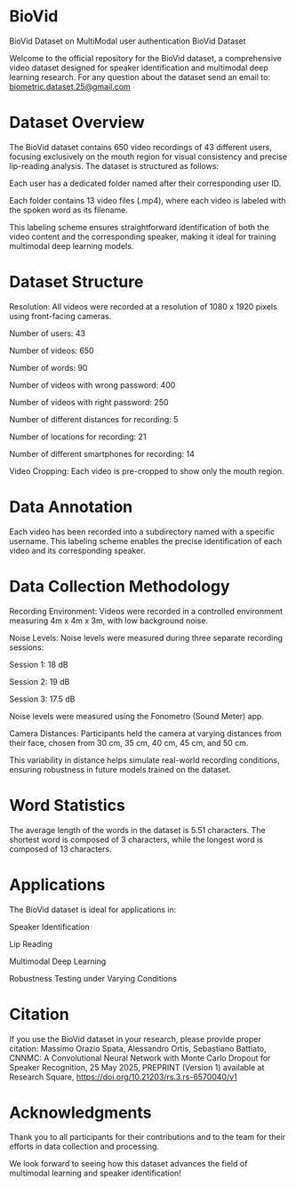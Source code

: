 # BioVid
BioVid Dataset on MultiModal user authentication
BioVid Dataset

Welcome to the official repository for the BioVid dataset, a comprehensive video dataset designed for speaker identification and multimodal deep learning research.
For any question about the dataset send an email to: biometric.dataset.25@gmail.com

# Dataset Overview

The BioVid dataset contains 650 video recordings of 43 different users, focusing exclusively on the mouth region for visual consistency and precise lip-reading analysis. The dataset is structured as follows:

Each user has a dedicated folder named after their corresponding user ID.

Each folder contains 13 video files (.mp4), where each video is labeled with the spoken word as its filename.

This labeling scheme ensures straightforward identification of both the video content and the corresponding speaker, making it ideal for training multimodal deep learning models.

# Dataset Structure

Resolution: All videos were recorded at a resolution of 1080 x 1920 pixels using front-facing cameras.

Number of users: 43

Number of videos: 650

Number of words: 90

Number of videos with wrong password: 400

Number of videos with right password: 250

Number of different distances for recording: 5

Number of locations for recording: 21

Number of different smartphones for recording: 14

Video Cropping: Each video is pre-cropped to show only the mouth region.

# Data Annotation

Each video has been recorded into a subdirectory named with a specific username. This labeling scheme enables the precise identification of each video and its corresponding speaker. 

# Data Collection Methodology

Recording Environment: Videos were recorded in a controlled environment measuring 4m x 4m x 3m, with low background noise.

Noise Levels: Noise levels were measured during three separate recording sessions:

Session 1: 18 dB

Session 2: 19 dB

Session 3: 17.5 dB

Noise levels were measured using the Fonometro (Sound Meter) app.

Camera Distances: Participants held the camera at varying distances from their face, chosen from 30 cm, 35 cm, 40 cm, 45 cm, and 50 cm.

This variability in distance helps simulate real-world recording conditions, ensuring robustness in future models trained on the dataset.

# Word Statistics

The average length of the words in the dataset is 5.51 characters. The shortest word is composed of 3 characters, while the longest word is composed of 13 characters.

# Applications

The BioVid dataset is ideal for applications in:

Speaker Identification

Lip Reading

Multimodal Deep Learning

Robustness Testing under Varying Conditions

# Citation

If you use the BioVid dataset in your research, please provide proper citation: Massimo Orazio Spata, Alessandro Ortis, Sebastiano Battiato, CNNMC: A Convolutional Neural Network with Monte Carlo Dropout for Speaker Recognition, 25 May 2025, PREPRINT (Version 1) available at Research Square, https://doi.org/10.21203/rs.3.rs-6570040/v1

# Acknowledgments

Thank you to all participants for their contributions and to the team for their efforts in data collection and processing.

We look forward to seeing how this dataset advances the field of multimodal learning and speaker identification!


